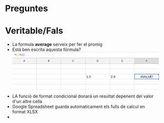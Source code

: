 # Preguntes


# Veritable/Fals
 - La formula **average** serveix per fer el promig
 - Está ben escrita aquesta fórmula? ![alt text](img/2.png "FDSFS")
 - LA funció de format condicional donará un resultat depenent del valor d'un altre cella
 - Google Spreadsheet guarda automaticament els fulls de calcul en format XLSX
 - 

